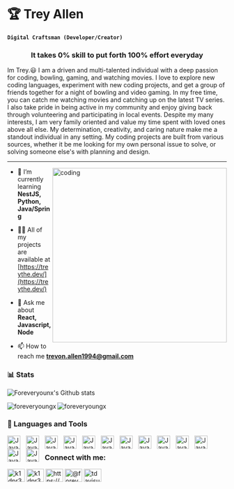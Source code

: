 # 🏆 Trey Allen
**`Digital Craftsman (Developer/Creator)`**
<h3 align="center">It takes 0% skill to put forth 100% effort everyday</h3>

Im Trey.😃 I am a driven and multi-talented individual with a deep passion for coding, bowling, gaming, and watching movies. I love to explore new coding languages, experiment with new coding projects, and get a group of friends together for a night of bowling and video gaming. In my free time, you can catch me watching movies and catching up on the latest TV series. I also take pride in being active in my community and enjoy giving back through volunteering and participating in local events. Despite my many interests, I am very family oriented and value my time spent with loved ones above all else. My determination, creativity, and caring nature make me a standout individual in any setting. My coding projects are built from various sources, whether it be me looking for my own personal issue to solve, or solving someone else's with planning and design.

---

<img align="right" alt="coding" width="400" src="https://media.tenor.com/qJ5evVs-_uUAAAAC/coding.gif">

- 🌱 I’m currently learning **NestJS, Python, Java/Spring**

- 👨‍💻 All of my projects are available at [https://treythe.dev/](https://treythe.dev/)

- 💬 Ask me about **React, Javascript, Node**

- 📫 How to reach me **trevon.allen1994@gmail.com**

### 📊 Stats

![Foreveryounx's Github stats](https://github-readme-stats.vercel.app/api?username=foreveryoungx&show_icons=true&theme=gruvbox)

<p><img align="left" src="https://github-readme-stats.vercel.app/api/top-langs?username=foreveryoungx&show_icons=true&locale=en&layout=compact&theme=gruvbox" alt="foreveryoungx" /></p>
<p><img align="center" src="https://github-readme-streak-stats.herokuapp.com/?user=foreveryoungx&theme=gruvbox" alt="foreveryoungx" /></p>

### 🧰 Languages and Tools
<img align="left" alt="Java" width="30px" style="padding-right:10px" src="https://cdn.jsdelivr.net/gh/devicons/devicon/icons/nodejs/nodejs-original.svg">
<img align="left" alt="Java" width="30px" style="padding-right:10px" src="https://cdn.jsdelivr.net/gh/devicons/devicon/icons/nextjs/nextjs-original-wordmark.svg">
<img align="left" alt="Java" width="30px" style="padding-right:10px" src="https://cdn.jsdelivr.net/gh/devicons/devicon/icons/typescript/typescript-original.svg">
<img align="left" alt="Java" width="30px" style="padding-right:10px" src="https://cdn.jsdelivr.net/gh/devicons/devicon/icons/react/react-original.svg">
<img align="left" alt="Java" width="30px" style="padding-right:10px" src="https://cdn.jsdelivr.net/gh/devicons/devicon/icons/html5/html5-original-wordmark.svg">
<img align="left" alt="Java" width="30px" style="padding-right:10px" src="https://cdn.jsdelivr.net/gh/devicons/devicon/icons/css3/css3-original-wordmark.svg">
<img align="left" alt="Java" width="30px" style="padding-right:10px" src="https://cdn.jsdelivr.net/gh/devicons/devicon/icons/git/git-original.svg">
<img align="left" alt="Java" width="30px" style="padding-right:10px" src="https://cdn.jsdelivr.net/gh/devicons/devicon/icons/javascript/javascript-plain.svg">
<img align="left" alt="Java" width="30px" style="padding-right:10px" src="https://cdn.jsdelivr.net/gh/devicons/devicon/icons/bash/bash-original.svg">
<img align="left" alt="Java" width="30px" style="padding-right:10px" src="https://cdn.jsdelivr.net/gh/devicons/devicon/icons/python/python-original-wordmark.svg">
<img align="left" alt="Java" width="30px" style="padding-right:10px" src="https://cdn.jsdelivr.net/gh/devicons/devicon/icons/flutter/flutter-original.svg">
<img align="left" alt="Java" width="30px" style="padding-right:10px" src="https://cdn.jsdelivr.net/gh/devicons/devicon/icons/nestjs/nestjs-plain.svg"
<img align="left" alt="Java" width="30px" style="padding-right:10px" src="https://cdn.jsdelivr.net/gh/devicons/devicon/icons/mongodb/mongodb-original.svg">
<img align="left" alt="Java" width="30px" style="padding-right:10px" src="https://cdn.jsdelivr.net/gh/devicons/devicon/icons/express/express-original-wordmark.svg">
</br>


<h3 align="left">Connect with me:</h3>
<p align="left">
<a href="https://dev.to/k1dpr3sh" target="blank"><img align="center" src="https://raw.githubusercontent.com/rahuldkjain/github-profile-readme-generator/master/src/images/icons/Social/devto.svg" alt="k1dpr3sh" height="30" width="40" /></a>
<a href="https://twitter.com/k1dpr3sh" target="blank"><img align="center" src="https://raw.githubusercontent.com/rahuldkjain/github-profile-readme-generator/master/src/images/icons/Social/twitter.svg" alt="k1dpr3sh" height="30" width="40" /></a>
<a href="https://linkedin.com/in/https://www.linkedin.com/in/trey-allen-66b2a9a7/" target="blank"><img align="center" src="https://raw.githubusercontent.com/rahuldkjain/github-profile-readme-generator/master/src/images/icons/Social/linked-in-alt.svg" alt="https://www.linkedin.com/in/trey-allen-66b2a9a7/" height="30" width="40" /></a>
<a href="https://medium.com/@foreveryoungx" target="blank"><img align="center" src="https://raw.githubusercontent.com/rahuldkjain/github-profile-readme-generator/master/src/images/icons/Social/medium.svg" alt="@foreveryoungx" height="30" width="40" /></a>
<a href="https://www.youtube.com/c/tdavisuals" target="blank"><img align="center" src="https://raw.githubusercontent.com/rahuldkjain/github-profile-readme-generator/master/src/images/icons/Social/youtube.svg" alt="tdavisuals9818" height="30" width="40" /></a>
</p>
